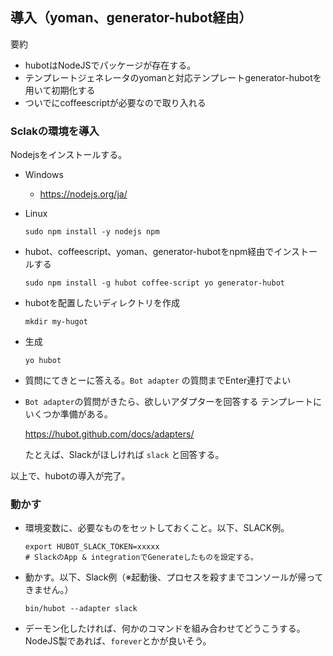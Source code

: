 ## 導入（yoman、generator-hubot経由）

要約

* hubotはNodeJSでパッケージが存在する。
* テンプレートジェネレータのyomanと対応テンプレートgenerator-hubotを用いて初期化する
* ついでにcoffeescriptが必要なので取り入れる

### Sclakの環境を導入

Nodejsをインストールする。

* Windows
  * https://nodejs.org/ja/

* Linux

  ```
  sudo npm install -y nodejs npm
  ```

* hubot、coffeescript、yoman、generator-hubotをnpm経由でインストールする
  
  ```
  sudo npm install -g hubot coffee-script yo generator-hubot
  ```

* hubotを配置したいディレクトリを作成
  
  ```
  mkdir my-hugot
  ```

* 生成
  
  ```
  yo hubot
  ```

* 質問にてきとーに答える。`Bot adapter` の質問までEnter連打でよい

* `Bot adapter`の質問がきたら、欲しいアダプターを回答する
  テンプレートにいくつか準備がある。

  https://hubot.github.com/docs/adapters/

  たとえば、Slackがほしければ `slack` と回答する。

以上で、hubotの導入が完了。


### 動かす

* 環境変数に、必要なものをセットしておくこと。以下、SLACK例。
  
  ```
  export HUBOT_SLACK_TOKEN=xxxxx
  # SlackのApp & integrationでGenerateしたものを設定する。
  ```

* 動かす。以下、Slack例（※起動後、プロセスを殺すまでコンソールが帰ってきません。）

  ```
  bin/hubot --adapter slack
  ```

* デーモン化したければ、何かのコマンドを組み合わせてどうこうする。
  NodeJS製であれば、`forever`とかが良いそう。
